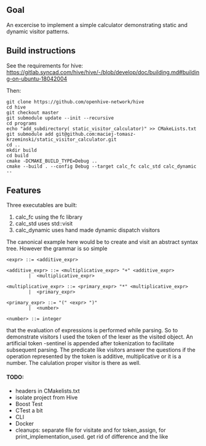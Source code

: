## Goal

An excercise to implement a simple calculator demonstrating static and dynamic visitor patterns.


## Build instructions


See the requirements for hive:
https://gitlab.syncad.com/hive/hive/-/blob/develop/doc/building.md#building-on-ubuntu-18042004

Then:

```
git clone https://github.com/openhive-network/hive
cd hive
git checkout master
git submodule update --init --recursive
cd programs
echo "add_subdirectory( static_visitor_calculator)" >> CMakeLists.txt 
git submodule add git@github.com:maciej-tomasz-krzeminski/static_visitor_calculator.git
cd ..
mkdir build
cd build
cmake -DCMAKE_BUILD_TYPE=Debug ..
cmake --build . --config Debug --target calc_fc calc_std calc_dynamic  --
```


## Features
Three executables are built:
 1.  calc_fc using the fc library
 2.  calc_std uses std::visit
 3.  calc_dynamic uses hand made dynamic dispatch visitors

The canonical example here would be to create and visit an abstract syntax tree. However the grammar is so simple 

```
<expr> ::= <additive_expr>

<additive_expr> ::= <multiplicative_expr> "+" <additive_expr>
        |  <multiplicative_expr>

<multiplicative_expr> ::= <primary_expr> "*" <multiplicative_expr>
        |  <primary_expr>

<primary_expr> ::= "(" <expr> ")"
        |  <number>

<number> ::= integer
```

that the evaluation of expressions is performed while parsing.
So to demonstrate visitors I used the token of the lexer as the visited object. An artificial token -sentinel is appended after tokenization to facilitate subsequent parsing. 
The predicate like visitors answer the questions if the operation represented by the token is additive, multiplicative or it is a number. The calulation proper visitor is there as well. 




#### TODO:


-  headers in CMakelists.txt
-  isolate project from Hive
-  Boost Test
-  CTest a bit
-  CLI
-  Docker
-  cleanups:  separate file for visitate and for token_assign, for print_implementation_used. get rid of difference and the like



